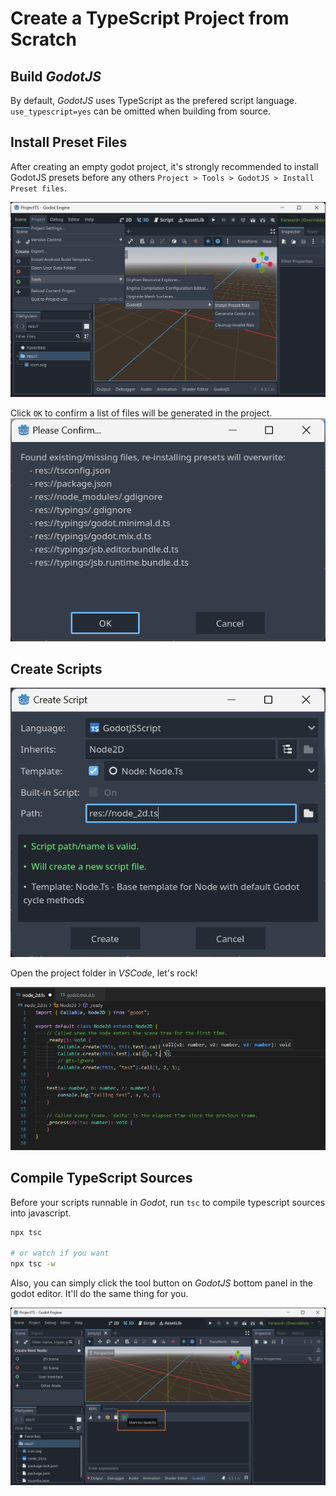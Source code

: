 
# Create a TypeScript Project from Scratch

## Build *GodotJS*
By default, *GodotJS* uses TypeScript as the prefered script language. `use_typescript=yes` can be omitted when building from source.

## Install Preset Files
After creating an empty godot project, it's strongly recommended to install GodotJS presets before any others `Project > Tools > GodotJS > Install Preset files`.

![Install Presets](./assets/tsproj_install_presets.png)

Click `OK` to confirm a list of files will be generated in the project.
![Prompt](./assets/tsproj_install_presets_prompt.png)

## Create Scripts

![Create a Script](./assets/tsproj_create_script.png)

Open the project folder in *VSCode*, let's rock!

![Type Hint](./assets/tsproj_type_hint.png)

## Compile TypeScript Sources

Before your scripts runnable in *Godot*, run `tsc` to compile typescript sources into javascript.

```sh
npx tsc

# or watch if you want
npx tsc -w
```

Also, you can simply click the tool button on *GodotJS* bottom panel in the godot editor. It'll do the same thing for you.

![TSC Watch](./assets/tsproj_tsc_watch.png)

